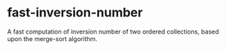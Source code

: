 # fast-inversion-number
A fast computation of inversion number of two ordered collections, based upon the merge-sort algorithm.
